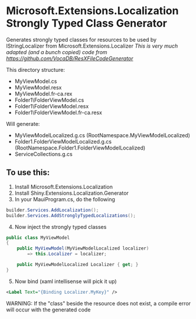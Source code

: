 # Microsoft.Extensions.Localization Strongly Typed Class Generator

Generates strongly typed classes for resources to be used by IStringLocalizer from Microsoft.Extensions.Localizer
_This is very much adapted (and a bunch copied) code from https://github.com/VocaDB/ResXFileCodeGenerator_

This directory structure:
- MyViewModel.cs
- MyViewModel.resx
- MyViewModel.fr-ca.rex
- Folder1\FolderViewModel.cs
- Folder1\FolderViewModel.resx
- Folder1\FolderViewModel.fr-ca.resx

Will generate:
- MyViewModelLocalized.g.cs (RootNamespace.MyViewModelLocalized)
- Folder1.FolderViewModelLocalized.g.cs (RootNamespace.Folder1.FolderViewModelLocalized)
- ServiceCollections.g.cs 

## To use this:
1. Install Microsoft.Extensions.Localization
2. Install Shiny.Extensions.Localization.Generator
3. In your MauiProgram.cs, do the following
```csharp
builder.Services.AddLocalization();
builder.Services.AddStronglyTypedLocalizations();
```
4. Now inject the strongly typed classes
```csharp
public class MyViewModel
{
    public MyViewModel(MyViewModelLocalized localizer)
        => this.Localizer = localizer;

    public MyViewModelLocalized Localizer { get; }
}
```
5. Now bind (xaml intellisense will pick it up)
```xml
<Label Text="{Binding Localizer.MyKey}" />
```

WARNING: If the "class" beside the resource does not exist, a compile error will occur with the generated code